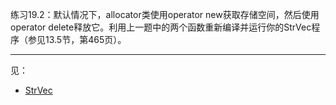 练习19.2：默认情况下，allocator类使用operator new获取存储空间，然后使用operator delete释放它。利用上一题中的两个函数重新编译并运行你的StrVec程序（参见13.5节，第465页）。

---

见：

- [StrVec](../ch13_Copy_Control/example_StrVec/StrVec.h)
